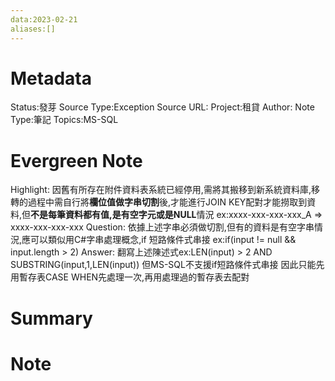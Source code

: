 ```yaml
---
data:2023-02-21
aliases:[]
---
```

# Metadata
Status:發芽
Source Type:Exception
Source URL:
Project:租貸
Author:
Note Type:筆記
Topics:MS-SQL

# Evergreen Note
Highlight:
因舊有所存在附件資料表系統已經停用,需將其搬移到新系統資料庫,移轉的過程中需自行將**欄位值做字串切割**後,才能進行JOIN KEY配對才能撈取到資料,但**不是每筆資料都有值,是有空字元或是NULL**情況
ex:xxxx-xxx-xxx-xxx_A => xxxx-xxx-xxx-xxx
Question:
依據上述字串必須做切割,但有的資料是有空字串情況,應可以類似用C#字串處理概念,if 短路條件式串接
ex:if(input != null && input.length > 2) 
Answer:
翻寫上述陳述式ex:LEN(input) > 2 AND SUBSTRING(input,1,LEN(input))
但MS-SQL不支援if短路條件式串接
因此只能先用暫存表CASE WHEN先處理一次,再用處理過的暫存表去配對

# Summary


# Note
